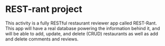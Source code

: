 # REST-rant project

This activity is a fully RESTful restaurant reviewer app called REST-Rant. This app will have a real database powering the information behind it, and will be able to add, update, and delete (CRUD) restaurants as well as add and delete comments and reviews.
